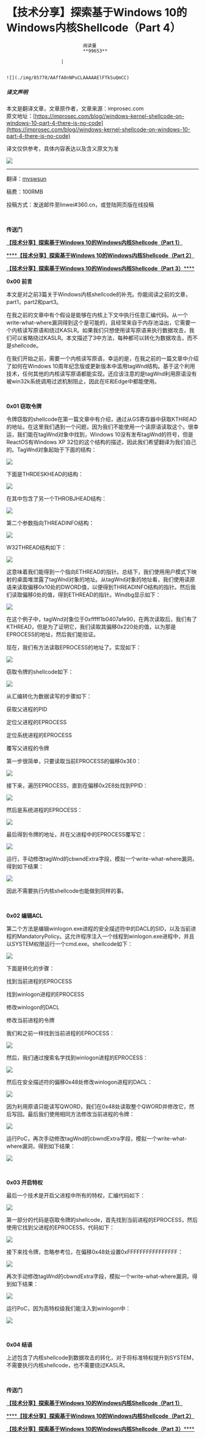 
# 【技术分享】探索基于Windows 10的Windows内核Shellcode（Part 4）


                                阅读量   
                                **99653**
                            
                        |
                        
                                                                                                                                    ![](./img/85770/AAffA0nNPuCLAAAAAElFTkSuQmCC)
                                                                                            



##### 译文声明

本文是翻译文章，文章原作者，文章来源：improsec.com
                                <br>原文地址：[https://improsec.com/blog//windows-kernel-shellcode-on-windows-10-part-4-there-is-no-code](https://improsec.com/blog//windows-kernel-shellcode-on-windows-10-part-4-there-is-no-code)

译文仅供参考，具体内容表达以及含义原文为准

**[![](./img/85770/t01eb3879cd70e32f3f.jpg)](./img/85770/t01eb3879cd70e32f3f.jpg)**

****

翻译：[myswsun](http://bobao.360.cn/member/contribute?uid=2775084127)

稿费：100RMB

投稿方式：发送邮件至linwei#360.cn，或登陆网页版在线投稿

**<br>**



**传送门**

[**【技术分享】探索基于Windows 10的Windows内核Shellcode（Part 1）**](http://bobao.360.cn/learning/detail/3575.html)

[******【技术分享】探索基于Windows 10的Windows内核Shellcode（Part 2）**](http://bobao.360.cn/learning/detail/3593.html)

[**【技术分享】探索基于Windows 10的Windows内核Shellcode（Part 3）******](http://bobao.360.cn/learning/detail/3624.html)



**0x00 前言**

本文是对之前3篇关于Windows内核shellcode的补充。你能阅读之前的文章，part1，part2和part3。

在我之前的文章中有个假设是能够在内核上下文中执行任意汇编代码。从一个write-what-where漏洞得到这个是可能的，且经常来自于内存池溢出，它需要一个内核读写原语和绕过KASLR。如果我们只想使用读写原语来执行数据攻击，我们可以省略绕过KASLR。本文描述了3中方法，每种都可以转化为数据攻击，而不是shellcode。

在我们开始之前，需要一个内核读写原语，幸运的是，在我之前的一篇文章中介绍了如何在Windows 10周年纪念版或更新版本中滥用tagWnd结构。基于这个利用技术，任何其他的内核读写原语都能实现。还应该注意的是tagWnd利用原语没有被win32k系统调用过滤机制阻止，因此在IE和Edge中都能使用。

<br>

**0x01 窃取令牌**

令牌窃取的shellcode在第一篇文章中有介绍，通过从GS寄存器中获取KTHREAD的地址。在这里我们遇到一个问题，因为我们不能使用一个读原语读取这个。很幸运，我们能在tagWnd对象中找到，Windows 10没有发布tagWnd的符号，但是ReactOS有Windows XP 32位的这个结构的描述，因此我们希望翻译为我们自己的。TagWnd对象起始于下面的结构：

[![](./img/85770/AAffA0nNPuCLAAAAAElFTkSuQmCC)](https://p5.ssl.qhimg.com/t01b2e8e64b39d69d58.png)

下面是THRDESKHEAD的结构：

[![](./img/85770/AAffA0nNPuCLAAAAAElFTkSuQmCC)](https://p4.ssl.qhimg.com/t01a9dbfdfb509de204.png)

在其中包含了另一个THROBJHEAD结构：

[![](./img/85770/AAffA0nNPuCLAAAAAElFTkSuQmCC)](https://p2.ssl.qhimg.com/t010e3992b318ddb631.png)

第二个参数指向THREADINFO结构：

[![](./img/85770/AAffA0nNPuCLAAAAAElFTkSuQmCC)](https://p4.ssl.qhimg.com/t01272d505b7a39f60d.png)

W32THREAD结构如下：

[![](./img/85770/AAffA0nNPuCLAAAAAElFTkSuQmCC)](https://p1.ssl.qhimg.com/t011b2141edd5a790d6.png)

这意味着我们能得到一个指向ETHREAD的指针。总结下，我们使用用户模式下映射的桌面堆泄露了tagWnd对象的地址。从tagWnd对象的地址看，我们使用读原语来读取偏移0x10处的DWORD值，以便得到THREADINFO结构的指针。然后我们读取偏移0处的值，得到ETHREAD的指针。Windbg显示如下：

[![](./img/85770/AAffA0nNPuCLAAAAAElFTkSuQmCC)](https://p3.ssl.qhimg.com/t0169c6b6a8ea3c8d32.png)

在这个例子中，tagWnd对象位于0xfffff1b0407afe90，在两次读取后，我们有了KTHREAD，但是为了证明它，我们读取其偏移0x220处的值，以为那是EPROCESS的地址，然后我们能验证。

现在，我们有方法读取EPROCESS的地址了。实现如下：

[![](./img/85770/AAffA0nNPuCLAAAAAElFTkSuQmCC)](https://p1.ssl.qhimg.com/t011e0e027b770a3a9d.png)

窃取令牌的shellcode如下：

[![](./img/85770/AAffA0nNPuCLAAAAAElFTkSuQmCC)](https://p5.ssl.qhimg.com/t018f19c8513950009d.png)

从汇编转化为数据读写的步骤如下：

获取父进程的PID

定位父进程的EPROCESS

定位系统进程的EPROCESS

覆写父进程的令牌

第一步很简单，只要读取当前EPROCESS的偏移0x3E0：

[![](./img/85770/AAffA0nNPuCLAAAAAElFTkSuQmCC)](https://p0.ssl.qhimg.com/t01fa1d4c8b2fc997c1.png)

接下来，遍历EPROCESS，直到在偏移0x2E8处找到PPID：

[![](./img/85770/AAffA0nNPuCLAAAAAElFTkSuQmCC)](https://p4.ssl.qhimg.com/t01afdbe15c5d86ff49.png)

然后是系统进程的EPROCESS：

[![](./img/85770/AAffA0nNPuCLAAAAAElFTkSuQmCC)](https://p1.ssl.qhimg.com/t01acf3298187d485fd.png)

最后得到令牌的地址，并在父进程中的EPROCESS覆写它：

[![](./img/85770/AAffA0nNPuCLAAAAAElFTkSuQmCC)](https://p3.ssl.qhimg.com/t01409064c15db88919.png)

运行，手动修改tagWnd的cbwndExtra字段，模拟一个write-what-where漏洞，得到如下结果：

[![](./img/85770/AAffA0nNPuCLAAAAAElFTkSuQmCC)](https://p0.ssl.qhimg.com/t016235b5cd45194282.png)

因此不需要执行内核shellcode也能做到同样的事。

<br>

**0x02 编辑ACL**

第二个方法是编辑winlogon.exe进程的安全描述符中的DACL的SID，以及当前进程的MandatoryPolicy。这允许程序注入一个线程到winlogon.exe进程中，并且以SYSTEM权限运行一个cmd.exe。shellcode如下：

[![](./img/85770/AAffA0nNPuCLAAAAAElFTkSuQmCC)](https://p0.ssl.qhimg.com/t01f3811da63ff931ad.png)

下面是转化的步骤：

找到当前进程的EPROCESS

找到winlogon进程的EPROCESS

修改winlogon的DACL

修改当前进程的令牌

我们和之前一样找到当前进程的EPROCESS：

[![](./img/85770/AAffA0nNPuCLAAAAAElFTkSuQmCC)](https://p2.ssl.qhimg.com/t01624722f258363cab.png)

然后，我们通过搜索名字找到winlogon进程的EPROCESS：

[![](./img/85770/AAffA0nNPuCLAAAAAElFTkSuQmCC)](https://p3.ssl.qhimg.com/t019a2e2ecc9d3b47c3.png)

然后在安全描述符的偏移0x48处修改winlogon进程的DACL：

[![](./img/85770/AAffA0nNPuCLAAAAAElFTkSuQmCC)](https://p4.ssl.qhimg.com/t01b726d748a6cf6e43.png)

因为利用原语只能读写QWORD，我们在0x48处读取整个QWORD并修改它，然后写回。最后我们使用相同方法修改当前进程的令牌：

[![](./img/85770/AAffA0nNPuCLAAAAAElFTkSuQmCC)](https://p4.ssl.qhimg.com/t01d4d656111d06ff31.png)

运行PoC，再次手动修改tagWnd的cbwndExtra字段，模拟一个write-what-where漏洞，得到如下结果：

[![](./img/85770/AAffA0nNPuCLAAAAAElFTkSuQmCC)](https://p1.ssl.qhimg.com/t01f4cac1a88630a4a0.png)

<br>

**0x03 开启特权**

最后一个技术是开启父进程中所有的特权，汇编代码如下：

[![](./img/85770/AAffA0nNPuCLAAAAAElFTkSuQmCC)](https://p0.ssl.qhimg.com/t018c1347eb08dfbe0b.png)

第一部分的代码是窃取令牌的shellcode，首先找到当前进程的EPROCESS，然后使用它找到父进程的EPROCESS，代码如下：

[![](./img/85770/AAffA0nNPuCLAAAAAElFTkSuQmCC)](https://p3.ssl.qhimg.com/t01d5f21ae100617286.png)

接下来找令牌，忽略参考位，在偏移0x48处设置0xFFFFFFFFFFFFFFFF：

[![](./img/85770/AAffA0nNPuCLAAAAAElFTkSuQmCC)](https://p4.ssl.qhimg.com/t013837b2941db72235.png)

再次手动修改tagWnd的cbwndExtra字段，模拟一个write-what-where漏洞，得到如下结果：

[![](./img/85770/AAffA0nNPuCLAAAAAElFTkSuQmCC)](https://p1.ssl.qhimg.com/t01af30dfbcd49f4e74.png)

运行PoC，因为高特权级我们能注入到winlogon中：

[![](./img/85770/AAffA0nNPuCLAAAAAElFTkSuQmCC)](https://p4.ssl.qhimg.com/t018a3df57f64803b38.png)

<br>

**0x04 结语**

上述包含了内核shellcode到数据攻击的转化，对于将标准特权提升到SYSTEM，不需要执行内核shellcode，也不需要绕过KASLR。

<br>



**传送门**

[**【技术分享】探索基于Windows 10的Windows内核Shellcode（Part 1）**](http://bobao.360.cn/learning/detail/3575.html)

[******【技术分享】探索基于Windows 10的Windows内核Shellcode（Part 2）**](http://bobao.360.cn/learning/detail/3593.html)

[**【技术分享】探索基于Windows 10的Windows内核Shellcode（Part 3）******](http://bobao.360.cn/learning/detail/3624.html)

<br>
